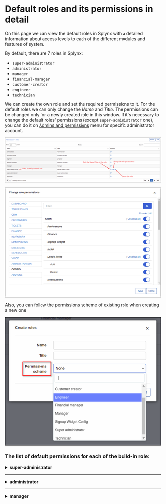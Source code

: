 Default roles and its permissions in detail
=======================

On this page we can view the default roles in Splynx with a detailed information about access levels to each of the different modules and features of system.

By default, there are 7 roles in Splynx:

- `super-administrator`
- `administrator`
- `manager`
- `financial-manager`
- `customer-creator`
- `engineer`
- `technician`

We can create the own role and set the required permissions to it. For the default roles we can only change the *Name* and *Title*. The permissions can be changed only for a newly created role in this window. If it's necessary to change the default roles' permissions (except `super-administrator` one), you can do it on [Admins and permissions](administration/main/admins_and_permissions/admins_and_permissions.md) menu for specific administrator account.

![img_000001](img_000001.png)

![img_000002](img_000002.png)

Also, you can follow the permissions scheme of existing role when creating a new one

![img_000003](img_000003.png)


### The list of default permissions for each of the build-in role:

<details>
<summary><b>super-administrator</b></summary>
<p markdown="1">

Administrator account with `super-administrator`role has the access to ALL categories and its sub-categories in Splynx by default.

</p>
</details>

------------

<details>
<summary><b>administrator</b></summary>
<p markdown="1">

| DASHBOARD  |
| ------------ |
| <p> ![](1_administrator.png) </p> |

------------

|  TARIFF PLANS  |
| ------------ |
| <p> ![](2_administrator.png) </p>  |

------------

|  CRM  |
| ------------ |
| <p> ![](3_administrator.png) </p>  |

------------

|  CUSTOMERS  |
| ------------ |
| <p> ![](4_administrator.png) </p>  |

------------

|  TICKETS  |
| ------------ |
| <p> ![](5_administrator.png) </p>  |

------------

|  FINANCE  |
| ------------ |
| <p> ![](6_administrator.png) </p>   |

------------

|  INVENTORY  |
| ------------ |
| <p> ![](7_administrator.png) </p>  |

------------

|  NETWORKING  |
| ------------ |
| <p> ![](8_administrator.png) </p>  |

------------

|  MESSAGES  |
| ------------ |
| <p> ![](9_administrator.png) </p>  |

------------

|  SCHEDULING  |
| ------------ |
| <p> ![](10_administrator.png) </p>  |

------------

|  VOICE  |
| ------------ |
| <p> ![](11_administrator.png) </p> |

------------

|  ADMINISTRATION  |
| ------------ |
| <p> ![](12_administrator.png) </p>   |

------------

|  CONFIG  |
| ------------ |
| <p> ![](13_administrator.png) </p>   |

------------

|  ADD-ONS  |
| ------------ |
| Administrator account with `administrator` role has the access to ALL installed add-ons in Splynx by default.  |

</p>
</details>

------------

<details>
<summary><b>manager</b></summary>
<p markdown="1">

| DASHBOARD  |
| ------------ |
| <p> ![](1_manager.png) </p>  |

------------

|  TARIFF PLANS  |
| ------------ |
| <p> ![](2_manager.png) </p>   |

------------

|  CRM  |
| ------------ |
| <p> ![](3_manager.png) </p>   |

------------

|  CUSTOMERS  |
| ------------ |
| <p> ![](4_manager.png) </p>   |

------------

|  TICKETS  |
| ------------ |
| <p> ![](5_manager.png) </p>   |

------------

|  FINANCE  |
| ------------ |
| <p> ![](6_manager.png) </p>   |

------------

|  INVENTORY  |
| ------------ |
| <p> ![](7_manager.png) </p>   |

------------

|  NETWORKING  |
| ------------ |
| <p> ![](8_manager.png) </p>   |

------------

|  MESSAGES  |
| ------------ |
| <p> ![](9_manager.png) </p>   |

------------

|  SCHEDULING  |
| ------------ |
| <p> ![](10_manager.png) </p>   |

------------

|  VOICE  |
| ------------ |
| <p> ![](11_manager.png) </p>   |

------------

|  ADMINISTRATION  |
| ------------ |
| <p> ![](12_manager.png) </p>   |

------------

|  CONFIG  |
| ------------ |
| <p> ![](13_manager.png) </p>   |

------------

|  ADD-ONS  |
| ------------ |
| Administrator account with `manager` role has NO access to installed add-ons in Splynx by default.  |

------------

<details>
<summary><b>financial-manager</b></summary>
<p markdown="1">

| DASHBOARD  |
| ------------ |
| <p> ![](1_financial-manager.png) </p>  |

------------

|  TARIFF PLANS  |
| ------------ |
| <p> ![](2_financial-manager.png) </p>   |

------------

|  CRM  |
| ------------ |
| <p> ![](3_financial-manager.png) </p>   |

------------

|  CUSTOMERS  |
| ------------ |
| <p> ![](4_financial-manager.png) </p>   |

------------

|  TICKETS  |
| ------------ |
| <p> ![](5_financial-manager.png) </p>   |

------------

|  FINANCE  |
| ------------ |
| <p> ![](6_financial-manager.png) </p>   |

------------

|  INVENTORY  |
| ------------ |
| <p> ![](7_financial-manager.png) </p>   |

------------

|  NETWORKING  |
| ------------ |
| <p> ![](8_financial-manager.png) </p>   |

------------

|  MESSAGES  |
| ------------ |
| <p> ![](9_financial-manager.png) </p>   |

------------

|  SCHEDULING  |
| ------------ |
| <p> ![](10_financial-manager.png) </p>   |

------------

|  VOICE  |
| ------------ |
| <p> ![](11_financial-manager.png) </p>   |

------------

|  ADMINISTRATION  |
| ------------ |
| <p> ![](12_financial-manager.png) </p>   |

------------

|  CONFIG  |
| ------------ |
| <p> ![](13_financial-manager.png) </p>   |

------------

|  ADD-ONS  |
| ------------ |
| Administrator account with `financial-manager` role has NO access to installed add-ons in Splynx by default.  |

</p>
</details>

------------

<details>
<summary><b>customer-creator</b></summary>
<p markdown="1">

| DASHBOARD  |
| ------------ |
| <p> ![](1_customer-creator.png) </p>  |

------------

|  TARIFF PLANS  |
| ------------ |
| <p> ![](2_customer-creator.png) </p>   |

------------

|  CRM  |
| ------------ |
| <p> ![](3_customer-creator.png) </p>   |

------------

|  CUSTOMERS  |
| ------------ |
| <p> ![](4_customer-creator.png) </p>   |

------------

|  TICKETS  |
| ------------ |
| <p> ![](5_customer-creator.png) </p>   |

------------

|  FINANCE  |
| ------------ |
| <p> ![](6_customer-creator.png) </p>   |

------------

|  INVENTORY  |
| ------------ |
| <p> ![](7_customer-creator.png) </p>   |

------------

|  NETWORKING  |
| ------------ |
| <p> ![](8_customer-creator.png) </p>   |

------------

|  MESSAGES  |
| ------------ |
| <p> ![](9_customer-creator.png) </p>   |

------------

|  SCHEDULING  |
| ------------ |
| <p> ![](10_customer-creator.png) </p>   |

------------

|  VOICE  |
| ------------ |
| <p> ![](11_customer-creator.png) </p>   |

------------

|  ADMINISTRATION  |
| ------------ |
| <p> ![](12_customer-creator.png) </p>   |

------------

|  CONFIG  |
| ------------ |
| <p> ![](13_customer-creator.png) </p>   |

------------

|  ADD-ONS  |
| ------------ |
| Administrator account with `customer-creator` role has NO access to installed add-ons in Splynx by default.  |

</p>
</details>

------------

<details>
<summary><b>engineer</b></summary>
<p markdown="1">

| DASHBOARD  |
| ------------ |
| <p> ![](1_engineer.png) </p>  |

------------

|  TARIFF PLANS  |
| ------------ |
| <p> ![](2_engineer.png) </p>   |

------------

|  CRM  |
| ------------ |
| <p> ![](3_engineer.png) </p>   |

------------

|  CUSTOMERS  |
| ------------ |
| <p> ![](4_engineer.png) </p>   |

------------

|  TICKETS  |
| ------------ |
| <p> ![](5_engineer.png) </p>   |

------------

|  FINANCE  |
| ------------ |
| <p> ![](6_engineer.png) </p>   |

------------

|  INVENTORY  |
| ------------ |
| <p> ![](7_engineer.png) </p>   |

------------

|  NETWORKING  |
| ------------ |
| <p> ![](8_engineer.png) </p>   |

------------

|  MESSAGES  |
| ------------ |
| <p> ![](9_engineer.png) </p>   |

------------

|  SCHEDULING  |
| ------------ |
| <p> ![](10_engineer.png) </p>   |

------------

|  VOICE  |
| ------------ |
| <p> ![](11_engineer.png) </p>   |

------------

|  ADMINISTRATION  |
| ------------ |
| <p> ![](12_engineer.png) </p>   |

------------

|  CONFIG  |
| ------------ |
| <p> ![](13_engineer.png) </p>   |

------------

|  ADD-ONS  |
| ------------ |
| Administrator account with `engineer` role has NO access to installed add-ons in Splynx by default.   |

</p>
</details>

------------

<details>
<summary><b>technician</b></summary>
<p markdown="1">

| DASHBOARD  |
| ------------ |
| <p> ![](1_technician.png) </p>  |

------------

|  TARIFF PLANS  |
| ------------ |
| <p> ![](2_technician.png) </p>   |

------------

|  CRM  |
| ------------ |
| <p> ![](3_technician.png) </p>   |

------------

|  CUSTOMERS  |
| ------------ |
| <p> ![](4_technician.png) </p>   |

------------

|  TICKETS  |
| ------------ |
| <p> ![](5_technician.png) </p>   |

------------

|  FINANCE  |
| ------------ |
| <p> ![](6_technician.png) </p>   |

------------

|  INVENTORY  |
| ------------ |
| <p> ![](7_technician.png) </p>   |

------------

|  NETWORKING  |
| ------------ |
| <p> ![](8_technician.png) </p>   |

------------

|  MESSAGES  |
| ------------ |
| <p> ![](9_technician.png) </p>   |

------------

|  SCHEDULING  |
| ------------ |
| <p> ![](10_technician.png) </p>   |

------------

|  VOICE  |
| ------------ |
| <p> ![](11_technician.png) </p>   |

------------

|  ADMINISTRATION  |
| ------------ |
| <p> ![](12_technician.png) </p>   |

------------

|  CONFIG  |
| ------------ |
| <p> ![](13_technician.png) </p>   |

------------

|  ADD-ONS  |
| ------------ |
| Administrator account with `technician` role has NO access to installed add-ons in Splynx by default.  |

</p>
</details>
